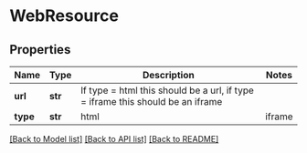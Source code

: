 # WebResource

## Properties
Name | Type | Description | Notes
------------ | ------------- | ------------- | -------------
**url** | **str** | If type &#x3D; html this should be a url, if type &#x3D; iframe this should be an iframe | 
**type** | **str** | html | iframe | 

[[Back to Model list]](../README.md#documentation-for-models) [[Back to API list]](../README.md#documentation-for-api-endpoints) [[Back to README]](../README.md)


